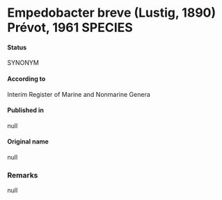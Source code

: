 # Empedobacter breve (Lustig, 1890) Prévot, 1961 SPECIES

#### Status
SYNONYM

#### According to
Interim Register of Marine and Nonmarine Genera

#### Published in
null

#### Original name
null

### Remarks
null